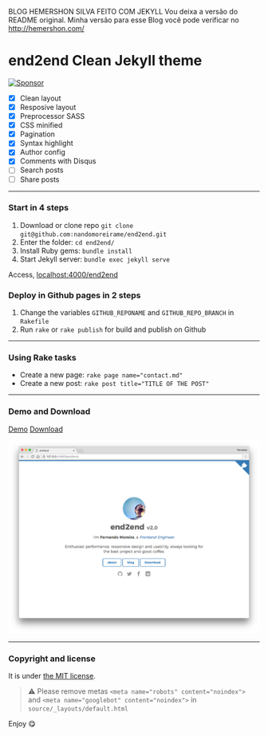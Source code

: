 BLOG HEMERSHON SILVA FEITO COM JEKYLL
Vou deixa a versão do README original.
Minha versão para esse Blog você pode verificar no http://hemershon.com/

# end2end Clean Jekyll theme

<a target='_blank' rel='nofollow' href='https://app.codesponsor.io/link/1QQGjzDQqsP1MDC8moUwzJjD/nandomoreirame/end2end'>
  <img alt='Sponsor' width='888' height='68' src='https://app.codesponsor.io/embed/1QQGjzDQqsP1MDC8moUwzJjD/nandomoreirame/end2end.svg' />
</a>

* [x] Clean layout
* [x] Resposive layout
* [x] Preprocessor SASS
* [x] CSS minified
* [x] Pagination
* [x] Syntax highlight
* [x] Author config
* [x] Comments with Disqus
* [ ] Search posts
* [ ] Share posts

---

### Start in 4 steps

1. Download or clone repo `git clone git@github.com:nandomoreirame/end2end.git`
2. Enter the folder: `cd end2end/`
3. Install Ruby gems: `bundle install`
4. Start Jekyll server: `bundle exec jekyll serve`

Access, [localhost:4000/end2end](http://localhost:4000/end2end)

### Deploy in Github pages in 2 steps

1. Change the variables `GITHUB_REPONAME` and `GITHUB_REPO_BRANCH` in `Rakefile`
2. Run `rake` or `rake publish` for build and publish on Github

---

### Using Rake tasks

* Create a new page: `rake page name="contact.md"`
* Create a new post: `rake post title="TITLE OF THE POST"`

---

### Demo and Download

[Demo](https://nandomoreirame.github.io/end2end/)
[Download](https://github.com/nandomoreirame/end2end/archive/master.zip)

![end2end - free Jekyll theme](/screenshot.png)

---

### Copyright and license

It is under [the MIT license](/LICENSE).

> :warning:
  Please remove metas `<meta name="robots" content="noindex">` and `<meta name="googlebot" content="noindex">` in `source/_layouts/default.html`

Enjoy :yum:
